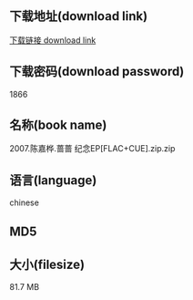 ## 下载地址(download link)
[下载链接 download link](https://tutu365.netlify.app/?s=2007.%E9%99%88%E5%98%89%E6%A1%A6.%E8%94%B7%E8%94%B7+%E7%BA%AA%E5%BF%B5EP%5BFLAC%2BCUE%5D.zip)

## 下载密码(download password)
1866

## 名称(book name)
2007.陈嘉桦.蔷蔷 纪念EP[FLAC+CUE].zip.zip

## 语言(language)
chinese

## MD5


## 大小(filesize)
81.7 MB
